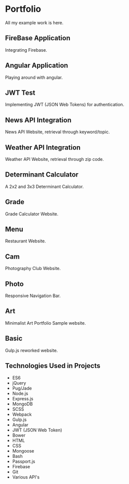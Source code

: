 # Portfolio
All my example work is here.

## FireBase Application
Integrating Firebase.

## Angular Application
Playing around with angular.

## JWT Test
Implementing JWT (JSON Web Tokens) for authentication.

## News API Integration
News API Website, retrieval through keyword/topic.

## Weather API Integration
Weather API Website, retrieval through zip code.

## Determinant Calculator
A 2x2 and 3x3 Determinant Calculator.

## Grade
Grade Calculator Website.

## Menu
Restaurant Website.

## Cam
Photography Club Website.

## Photo
Responsive Navigation Bar.

## Art
Minimalist Art Portfolio Sample website.

## Basic
Gulp.js reworked website.


## Technologies Used in Projects
* ES6
* jQuery
* Pug/Jade
* Node.js
* Express.js
* MongoDB
* SCSS
* Webpack
* Gulp.js
* Angular
* JWT (JSON Web Token)
* Bower
* HTML
* CSS
* Mongoose
* Bash
* Passport.js
* Firebase
* Git
* Various API's
